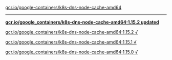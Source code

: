 [gcr.io/google-containers/k8s-dns-node-cache-amd64](https://hub.docker.com/r/sqeven/k8s-dns-node-cache-amd64/tags/) 

----
**[gcr.io/google_containers/k8s-dns-node-cache-amd64:1.15.2 updated](https://hub.docker.com/r/sqeven/k8s-dns-node-cache-amd64/tags/)**

[gcr.io/google_containers/k8s-dns-node-cache-amd64:1.15.2 √](https://hub.docker.com/r/sqeven/k8s-dns-node-cache-amd64/tags/)

[gcr.io/google_containers/k8s-dns-node-cache-amd64:1.15.1 √](https://hub.docker.com/r/sqeven/k8s-dns-node-cache-amd64/tags/)

[gcr.io/google_containers/k8s-dns-node-cache-amd64:1.15.0 √](https://hub.docker.com/r/sqeven/k8s-dns-node-cache-amd64/tags/)

